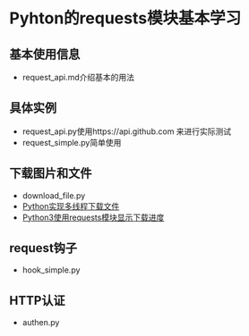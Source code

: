 # Pyhton的requests模块基本学习
## 基本使用信息
* request_api.md介绍基本的用法
## 具体实例
* request_api.py使用https://api.github.com 来进行实际测试
* request_simple.py简单使用
## 下载图片和文件
* download_file.py
* [Python实现多线程下载文件](http://blog.topspeedsnail.com/archives/8462)
* [Python3使用requests模块显示下载进度](http://blog.csdn.net/supercooly/article/details/51046561)
## request钩子
* hook_simple.py
## HTTP认证
* authen.py